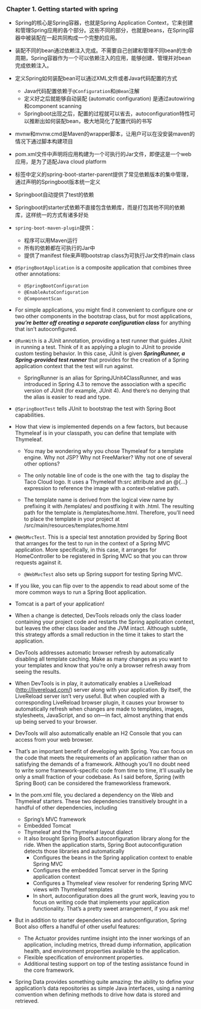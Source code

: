 ### Chapter 1. Getting started with spring
- Spring的核心是Spring容器，也就是Spring Application Context，它来创建和管理Spring应用的各个部分。这些不同的部分，也就是beans，在Spring容器中被装配在一起共同构成一个完整的应用。
- 装配不同的bean通过依赖注入完成。不需要自己创建和管理不同bean的生命周期，Spring容器作为一个可以依赖注入的应用，能够创建、管理并对bean完成依赖注入。
- 定义Spring如何装配bean可以通过XML文件或者Java代码配置的方式
  - Java代码配置依赖于`@Configuration`和`@Bean`注解
  - 定义好之后就能够自动装配 (automatic configuration) 是通过autowiring和component scanning
  - Springboot出现之后，配置的过程就可以省去，autoconfiguration特性可以推断出如何装配bean，极大地简化了配置代码的书写
- mvnw和mvnw.cmd是Maven的wrapper脚本，让用户可以在没安装maven的情况下通过脚本构建项目
- pom.xml文件中声明将应用构建为一个可执行的Jar文件，即便这是一个web应用，是为了适配Java cloud platform
- <parent>标签中定义的spring-boot-starter-parent提供了常见依赖版本的集中管理，通过声明的Springboot版本统一定义
- Springboot自动提供了test的依赖
- Springboot的starter式依赖不直接包含依赖库，而是打包其他不同的依赖库，这样统一的方式有诸多好处
- `spring-boot-maven-plugin`提供：
  - 程序可以用Maven运行
  - 所有的依赖都在可执行的Jar中
  - 提供了manifest file来声明bootstrap class为可执行Jar文件的main class
- `@SpringBootApplication` is a composite application that combines three other annotations:
  - `@SpringBootConfiguration`
  - `@EnableAutoConfiguration`
  - `@ComponentScan`
- For simple applications, you might find it convenient to configure one or two other components in the bootstrap class, but for most applications, **_you’re better off creating a separate configuration class_** for anything that isn’t autoconfigured.

- `@RunWith` is a JUnit annotation, providing a test runner that guides JUnit in running a test. Think of it as applying a plugin to JUnit to provide custom testing behavior. In this case, JUnit is given **_SpringRunner, a Spring-provided test runner_** that provides for the creation of a Spring application context that the test will run against.
  - SpringRunner is an alias for SpringJUnit4ClassRunner, and was introduced in Spring 4.3 to remove the association with a specific version of JUnit (for example, JUnit 4). And there’s no denying that the alias is easier to read and type.

- `@SpringBootTest` tells JUnit to bootstrap the test with Spring Boot capabilities.

- How that view is implemented depends on a few factors, but because Thymeleaf is in your classpath, you can define that template with Thymeleaf.

  - You may be wondering why you chose Thymeleaf for a template engine. Why not JSP? Why not FreeMarker? Why not one of several other options?

  - The only notable line of code is the one with the <img> tag to display the Taco Cloud logo. It uses a Thymeleaf th:src attribute and an @{...} expression to reference the image with a context-relative path.
  - The template name is derived from the logical view name by prefixing it with /templates/ and postfixing it with .html. The resulting path for the template is /templates/home.html. Therefore, you’ll need to place the template in your project at /src/main/resources/templates/home.html

- `@WebMvcTest`. This is a special test annotation provided by Spring Boot that arranges for the test to run in the context of a Spring MVC application. More specifically, in this case, it arranges for HomeController to be registered in Spring MVC so that you can throw requests against it.

  - `@WebMvcTest` also sets up Spring support for testing Spring MVC.

- If you like, you can flip over to the appendix to read about some of the more common ways to run a Spring Boot application.

- Tomcat is a part of your application!

- When a change is detected, DevTools reloads only the class loader containing your project code and restarts the Spring application context, but leaves the other class loader and the JVM intact. Although subtle, this strategy affords a small reduction in the time it takes to start the application.

- DevTools addresses automatic browser refresh by automatically disabling all template caching. Make as many changes as you want to your templates and know that you’re only a browser refresh away from seeing the results.

- When DevTools is in play, it automatically enables a LiveReload (http://livereload.com/) server along with your application. By itself, the LiveReload server isn’t very useful. But when coupled with a corresponding LiveReload browser plugin, it causes your browser to automatically refresh when changes are made to templates, images, stylesheets, JavaScript, and so on—in fact, almost anything that ends up being served to your browser.

- DevTools will also automatically enable an H2 Console that you can access from your web browser.

- That’s an important benefit of developing with Spring. You can focus on the code that meets the requirements of an application rather than on satisfying the demands of a framework. Although you’ll no doubt need to write some framework-specific code from time to time, it’ll usually be only a small fraction of your codebase. As I said before, Spring (with Spring Boot) can be considered the frameworkless framework.

- In the pom.xml file, you declared a dependency on the Web and Thymeleaf starters. These two dependencies transitively brought in a handful of other dependencies, including
  - Spring’s MVC framework 
  - Embedded Tomcat 
  - Thymeleaf and the Thymeleaf layout dialect
  - It also brought Spring Boot’s autoconfiguration library along for the ride. When the application starts, Spring Boot autoconfiguration detects those libraries and automatically
    - Configures the beans in the Spring application context to enable Spring MVC 
    - Configures the embedded Tomcat server in the Spring application context 
    - Configures a Thymeleaf view resolver for rendering Spring MVC views with Thymeleaf templates 
    - In short, autoconfiguration does all the grunt work, leaving you to focus on writing code that implements your application functionality. That’s a pretty sweet arrangement, if you ask me!

- But in addition to starter dependencies and autoconfiguration, Spring Boot also offers a handful of other useful features:
  - The Actuator provides runtime insight into the inner workings of an application, including metrics, thread dump information, application health, and environment properties available to the application. 
  - Flexible specification of environment properties. 
  - Additional testing support on top of the testing assistance found in the core framework.

- Spring Data provides something quite amazing: the ability to define your application’s data repositories as simple Java interfaces, using a naming convention when defining methods to drive how data is stored and retrieved.
